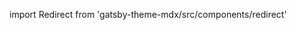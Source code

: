 import Redirect from 'gatsby-theme-mdx/src/components/redirect'

<Redirect to='/advanced/typescript' />
